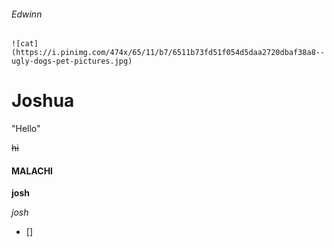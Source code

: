 <html>
  
  <head></head>
    
   

###### Edwinn

    ![cat](https://i.pinimg.com/474x/65/11/b7/6511b73fd51f054d5daa2720dbaf38a8--ugly-dogs-pet-pictures.jpg)
    
  # Joshua
  
  "Hello"
  
  ~~hi~~
  
  #### MALACHI
  
  **josh**
  
  *josh*

- []
<body>
</body>

</html>
